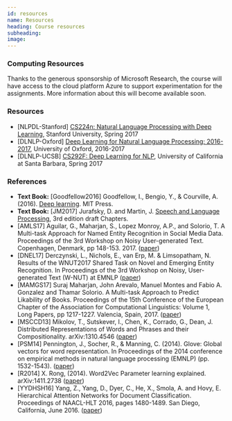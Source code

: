 ```yaml
---
id: resources
name: Resources
heading: Course resources
subheading: 
image: 
---
```

### Computing Resources
Thanks to the generous sponsorship of Microsoft Research, the course will have access to the cloud platform Azure to support experimentation for the assignments. More information about this will become available soon.

### Resources

* [NLPDL-Stanford] [CS224n: Natural Language Processing with Deep Learning](http://web.stanford.edu/class/cs224n/), Stanford University, Spring 2017
* [DLNLP-Oxford] [Deep Learning for Natural Language Processing: 2016-2017](https://www.cs.ox.ac.uk/teaching/courses/2016-2017/dl/), University of Oxford, 2016-2017
* [DLNLP-UCSB] [CS292F: Deep Learning for NLP](http://william.cs.ucsb.edu/courses/index.php/Spring_2017_CS292F_Deep_Learning_for_NLP), University of California at Santa Barbara, Spring 2017

### References


*  **Text Book:** [Goodfellow2016]  Goodfellow, I., Bengio, Y., & Courville, A. (2016). [Deep learning](http://www.deeplearningbook.org/). MIT Press.
* **Text Book:** [JM2017] Jurafsky,  D. and  Martin, J. [Speech and Language Processing](https://web.stanford.edu/~jurafsky/slp3/), 3rd edition draft Chapters.
* [AMLS17] Aguilar, G.,  Maharjan, S.,  Lopez Monroy, A.P.,  and  Solorio, T. A Multi-task Approach for Named Entity Recognition in Social Media Data. Proceedings of the 3rd Workshop on Noisy User-generated Text. Copenhagen, Denmark, pp 148-153. 2017. ([paper](http://noisy-text.github.io/2017/pdf/WNUT19.pdf))
* [DNEL17] Derczynski, L., Nichols, E., van Erp, M. & Limsopatham, N. Results of the WNUT2017 Shared Task on Novel and
Emerging Entity Recognition. In Proceedings of the 3rd Workshop on Noisy, User-generated Text (W-NUT) at EMNLP ([paper](http://www.derczynski.com/sheffield/papers/emerging-wnut.pdf))
* [MAMGS17] Suraj Maharjan, John Arevalo, Manuel Montes and Fabio A. Gonzalez and Thamar Solorio. A Multi-task Approach to Predict Likability of Books. Proceedings of the 15th Conference of the European Chapter of the Association for Computational Linguistics: Volume 1, Long Papers, pp 1217-1227. Valencia, Spain, 2017. ([paper](http://www.aclweb.org/anthology/E17-1114))
* [MSCCD13] Mikolov, T., Sutskever, I., Chen, K., Corrado, G., Dean, J. Distributed Representations of Words and Phrases and their Compositionality. arXiv:1310.4546 ([paper](https://arxiv.org/abs/1310.4546))
* [PSM14] Pennington, J., Socher, R., & Manning, C. (2014). Glove: Global vectors for word representation. In Proceedings of the 2014 conference on empirical methods in natural language processing (EMNLP) (pp. 1532-1543). ([paper](http://www.aclweb.org/anthology/D14-1162))
* [R2014] X. Rong, (2014). Word2Vec Parameter learning explained. arXiv:1411.2738 ([paper](https://arxiv.org/abs/1411.2738))
* [YYDHSH16] Yang, Z., Yang, D., Dyer, C., He, X., Smola, A. and Hovy, E. Hierarchical Attention Networks for Document Classification. Proceedings of NAACL-HLT 2016, pages 1480-1489. San Diego, California, June 2016. ([paper](http://www.aclweb.org/anthology/N16-1174))
